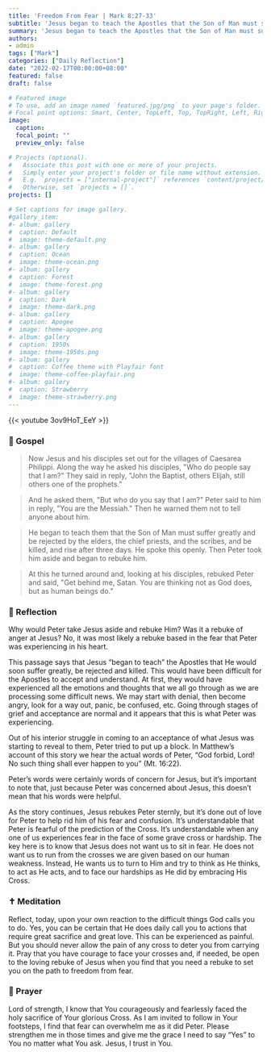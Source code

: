 ```yaml
---
title: 'Freedom From Fear | Mark 8:27-33'
subtitle: 'Jesus began to teach the Apostles that the Son of Man must suffer greatly and be rejected by the elders, the chief priests, and the scribes, and be killed, and rise after three days.  He spoke this openly.  Then Peter took him aside and began to rebuke him.  Mark 8:31-32'
summary: 'Jesus began to teach the Apostles that the Son of Man must suffer greatly and be rejected by the elders, the chief priests, and the scribes, and be killed, and rise after three days.  He spoke this openly.  Then Peter took him aside and began to rebuke him.  Mark 8:31-32'
authors:
- admin
tags: ["Mark"]
categories: ["Daily Reflection"]
date: "2022-02-17T00:00:00+08:00"
featured: false
draft: false

# Featured image
# To use, add an image named `featured.jpg/png` to your page's folder.
# Focal point options: Smart, Center, TopLeft, Top, TopRight, Left, Right, BottomLeft, Bottom, BottomRight
image:
  caption:
  focal_point: ""
  preview_only: false

# Projects (optional).
#   Associate this post with one or more of your projects.
#   Simply enter your project's folder or file name without extension.
#   E.g. `projects = ["internal-project"]` references `content/project/deep-learning/index.md`.
#   Otherwise, set `projects = []`.
projects: []

# Set captions for image gallery.
#gallery_item:
#- album: gallery
#  caption: Default
#  image: theme-default.png
#- album: gallery
#  caption: Ocean
#  image: theme-ocean.png
#- album: gallery
#  caption: Forest
#  image: theme-forest.png
#- album: gallery
#  caption: Dark
#  image: theme-dark.png
#- album: gallery
#  caption: Apogee
#  image: theme-apogee.png
#- album: gallery
#  caption: 1950s
#  image: theme-1950s.png
#- album: gallery
#  caption: Coffee theme with Playfair font
#  image: theme-coffee-playfair.png
#- album: gallery
#  caption: Strawberry
#  image: theme-strawberry.png
---
```


{{< youtube 3ov9HoT_EeY >}}

### :love_letter: Gospel
> Now Jesus and his disciples set out for the villages of Caesarea Philippi. Along the way he asked his disciples, "Who do people say that I am?" They said in reply, "John the Baptist, others Elijah, still others one of the prophets."

> And he asked them, "But who do you say that I am?" Peter said to him in reply, "You are the Messiah." Then he warned them not to tell anyone about him.

> He began to teach them that the Son of Man must suffer greatly and be rejected by the elders, the chief priests, and the scribes, and be killed, and rise after three days. He spoke this openly. Then Peter took him aside and began to rebuke him.

> At this he turned around and, looking at his disciples, rebuked Peter and said, "Get behind me, Satan. You are thinking not as God does, but as human beings do."

### :speech_balloon: Reflection
Why would Peter take Jesus aside and rebuke Him?  Was it a rebuke of anger at Jesus?  No, it was most likely a rebuke based in the fear that Peter was experiencing in his heart.

This passage says that Jesus “began to teach” the Apostles that He would soon suffer greatly, be rejected and killed.  This would have been difficult for the Apostles to accept and understand.  At first, they would have experienced all the emotions and thoughts that we all go through as we are processing some difficult news.  We may start with denial, then become angry, look for a way out, panic, be confused, etc.  Going through stages of grief and acceptance are normal and it appears that this is what Peter was experiencing.

Out of his interior struggle in coming to an acceptance of what Jesus was starting to reveal to them, Peter tried to put up a block.  In Matthew’s account of this story we hear the actual words of Peter, “God forbid, Lord! No such thing shall ever happen to you” (Mt. 16:22).

Peter’s words were certainly words of concern for Jesus, but it’s important to note that, just because Peter was concerned about Jesus, this doesn’t mean that his words were helpful.

As the story continues, Jesus rebukes Peter sternly, but it’s done out of love for Peter to help rid him of his fear and confusion.  It’s understandable that Peter is fearful of the prediction of the Cross.  It’s understandable when any one of us experiences fear in the face of some grave cross or hardship.  The key here is to know that Jesus does not want us to sit in fear.  He does not want us to run from the crosses we are given based on our human weakness.  Instead, He wants us to turn to Him and try to think as He thinks, to act as He acts, and to face our hardships as He did by embracing His Cross.

### :latin_cross: Meditation
Reflect, today, upon your own reaction to the difficult things God calls you to do.  Yes, you can be certain that He does daily call you to actions that require great sacrifice and great love.  This can be experienced as painful.
But you should never allow the pain of any cross to deter you from carrying it.  Pray that you have courage to face your crosses and, if needed, be open to the loving rebuke of Jesus when you find that you need a rebuke to set you on the path to freedom from fear.

### :pray: Prayer
Lord of strength, I know that You courageously and fearlessly faced the holy sacrifice of Your glorious Cross.  As I am invited to follow in Your footsteps, I find that fear can overwhelm me as it did Peter.  Please strengthen me in those times and give me the grace I need to say “Yes” to You no matter what You ask.  Jesus, I trust in You.
